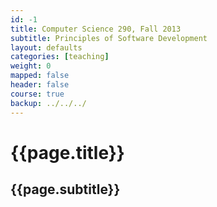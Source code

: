 ```yaml
---
id: -1
title: Computer Science 290, Fall 2013
subtitle: Principles of Software Development 
layout: defaults
categories: [teaching]
weight: 0
mapped: false
header: false 
course: true
backup: ../../../
---
```


# {{page.title}}

## {{page.subtitle}}
